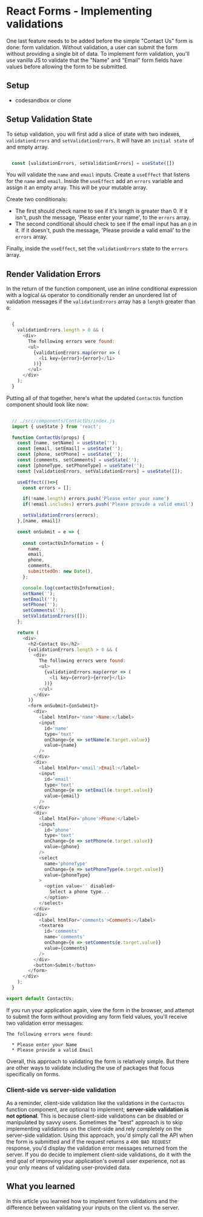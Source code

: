 # React Forms - Implementing validations

One last feature needs to be added before the simple "Contact Us" form is done:
form validation. Without validation, a user can submit the form without
providing a single bit of data. To implement form validation, you'll use vanilla
JS to validate that the "Name" and "Email" form fields have values before
allowing the form to be submitted.

## Setup

- codesandbox or clone

## Setup Validation State

To setup validation, you will first add a slice of state with two indexes,
`validationErrors` and `setValidationErrors`. It will have an `initial state` of
and empty array.

```js

  const [validationErrors, setValidationErrors] = useState([])

```

You will validate the `name` and `email` inputs. Create a `useEffect` that listens for the `name` and `email`. Inside the `useEffect` add an `errors` variable and assign it an empty array. This will be your mutable array.

Create two conditionals:
- The first should check name to see if it's length is greater than 0. If it isn't, push the message, 'Please enter your name', to the `errors` array.
- The second conditional should check to see if the email input has an `@` in it. If it doesn't, push the message, 'Please provide a valid email' to the `errors` array.

Finally, inside the `useEffect`, set the `validationErrors` state to the `errors` array.

## Render Validation Errors

In the return of the function component, use an inline conditional expression
with a logical `&&` operator to conditionally render an unordered list of
validation messages if the `validationErrors` array has a `length` greater than
`0`:

```js

  {
    validationErrors.length > 0 && (
      <div>
        The following errors were found:
        <ul>
          {validationErrors.map(error => (
            <li key={error}>{error}</li>
          ))}
        </ul>
      </div>
    );
  }

  ```

  Putting all of that together, here's what the updated `ContactUs` function
  component should look like now:

  ```js
  
    // ./src/components/ContactUs/index.js
    import { useState } from 'react';

    function ContactUs(props) {
      const [name, setName] = useState('');
      const [email, setEmail] = useState('');
      const [phone, setPhone] = useState('');
      const [comments, setComments] = useState('');
      const [phoneType, setPhoneType] = useState('');
      const [validationErrors, setValidationErrors] = useState([]);

      useEffect(()=>{
        const errors = [];

        if(!name.length) errors.push('Please enter your name')
        if(!email.includes) errors.push('Please provide a valid email')

        setValidationErrors(errors);
      },[name, email])

      const onSubmit = e => {
        
        const contactUsInformation = {
          name,
          email,
          phone,
          comments,
          submittedOn: new Date(),
        };

        console.log(contactUsInformation);
        setName('');
        setEmail('');
        setPhone('');
        setComments('');
        setValidationErrors([]);
      };

      return (
        <div>
          <h2>Contact Us</h2>
          {validationErrors.length > 0 && (
            <div>
              The following errors were found:
              <ul>
                {validationErrors.map(error => (
                  <li key={error}>{error}</li>
                ))}
              </ul>
            </div>
          )}
          <form onSubmit={onSubmit}>
            <div>
              <label htmlFor='name'>Name:</label>
              <input
                id='name'
                type='text'
                onChange={e => setName(e.target.value)}
                value={name}
              />
            </div>
            <div>
              <label htmlFor='email'>Email:</label>
              <input
                id='email'
                type='text'
                onChange={e => setEmail(e.target.value)}
                value={email}
              />
            </div>
            <div>
              <label htmlFor='phone'>Phone:</label>
              <input
                id='phone'
                type='text'
                onChange={e => setPhone(e.target.value)}
                value={phone}
              />
              <select
                name='phoneType'
                onChange={e => setPhoneType(e.target.value)}
                value={phoneType}
              >
                <option value='' disabled>
                  Select a phone type...
                </option>
              </select>
            </div>
            <div>
              <label htmlFor='comments'>Comments:</label>
              <textarea
                id='comments'
                name='comments'
                onChange={e => setComments(e.target.value)}
                value={comments}
              />
            </div>
            <button>Submit</button>
          </form>
        </div>
      );
    }

  export default ContactUs;

```

If you run your application again, view the form in the browser, and attempt to
submit the form without providing any form field values, you'll receive two
validation error messages:

```plaintext
The following errors were found:

  * Please enter your Name
  * Please provide a valid Email
```

Overall, this approach to validating the form is relatively simple. But there are other ways to validate including the use of packages that focus specifically on forms.


### Client-side vs server-side validation

As a reminder, client-side validation like the validations in the `ContactUs` function component,
are optional to implement; **server-side validation is not optional**.
This is because client-side validations can be disabled or manipulated by savvy users.
Sometimes the "best" approach is to skip implementing validations on the client-side and rely completely
on the server-side validation. Using this approach, you'd simply call the API when the form is submitted and
if the request returns a `400 BAD REQUEST` response,
you'd display the validation error messages returned from the server.
If you do decide to implement client-side validations, do it with the end goal of improving your application's
overall user experience, not as your only means of validating user-provided data.

## What you learned

In this article you learned how to implement form validations and the difference
between validating your inputs on the client vs. the server.

[onchange event handler]: https://appacademy-open-assets.s3-us-west-1.amazonaws.com/Modular-Curriculum/content/react-redux/topics/react-class-components/assets/react-forms-onchange-event-handler.png
[validator]: https://github.com/validatorjs/validator.js
